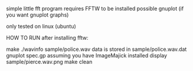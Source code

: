 simple little fft program
requires FFTW to be installed
possible gnuplot (if you want gnuplot graphs)

only tested on linux (ubuntu)


HOW TO RUN
after installing fftw:

make
./wavinfo sample/police.wav
    data is stored in sample/police.wav.dat
gnuplot spec.gp
    assuming you have ImageMajick installed
display sample/pierce.wav.png
make clean



